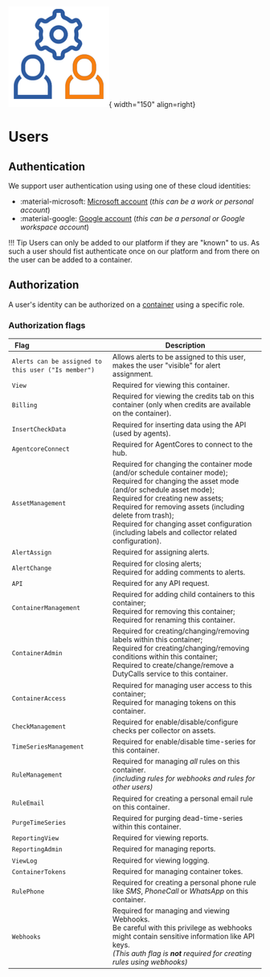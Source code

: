 ![User management](../images/application_usermanagement.png){ width="150" align=right}

# Users

## Authentication

We support user authentication using using one of these cloud identities:

* :material-microsoft: [Microsoft account](https://account.live.com/) (*this can be a work or personal account*)
* :material-google: [Google account](https://www.google.com/account/about/) (*this can be a personal or Google workspace account*)


!!! Tip
    Users can only be added to our platform if they are "known" to us.
    As such a user should fist authenticate once on our platform and from there on the user can be added to a container.

## Authorization

A user's identity can be authorized on a [container](child_containers.md) using a specific role.

### Authorization flags

**<div style="width:40px">Flag</div>**              | **Description**
----------------------------------------------------|--------------------
`Alerts can be assigned to this user ("Is member")` | Allows alerts to be assigned to this user, makes the user "visible" for alert assignment.
`View`                                              | Required for viewing this container.
`Billing`                                           | Required for viewing the credits tab on this container (only when credits are available on the container).
`InsertCheckData`                                   | Required for inserting data using the API (used by agents).
`AgentcoreConnect`                                  | Required for AgentCores to connect to the hub.
`AssetManagement`                                   | Required for changing the container mode (and/or schedule container mode);<br>Required for changing the asset mode (and/or schedule asset mode);<br>Required for creating new assets;<br>Required for removing assets (including delete from trash);<br>Required for changing asset configuration (including labels and collector related configuration).
`AlertAssign`                                       | Required for assigning alerts.
`AlertChange`                                       | Required for closing alerts;<br>Required for adding comments to alerts.
`API`                                               | Required for any API request.
`ContainerManagement`                               | Required for adding child containers to this container;<br>Required for removing this container;<br>Required for renaming this container.
`ContainerAdmin`                                    | Required for creating/changing/removing labels within this container;<br>Required for creating/changing/removing conditions within this container;<br>Required to create/change/remove a DutyCalls service to this container.
`ContainerAccess`                                   | Required for managing user access to this container;<br>Required for managing tokens on this container.
`CheckManagement`                                   | Required for enable/disable/configure checks per collector on assets.
`TimeSeriesManagement`                              | Required for enable/disable time-series for this container.
`RuleManagement`                                    | Required for managing _all_ rules on this container.<br>_(including rules for webhooks and rules for other users)_
`RuleEmail`                                         | Required for creating a personal email rule on this container.
`PurgeTimeSeries`                                   | Required for purging dead-time-series within this container.
`ReportingView`                                     | Required for viewing reports.
`ReportingAdmin`                                    | Required for managing reports.
`ViewLog`                                           | Required for viewing logging.
`ContainerTokens`                                   | Required for managing container tokes.
`RulePhone`                                         | Required for creating a personal phone rule like _SMS_, _PhoneCall_ or _WhatsApp_ on this container.
`Webhooks`                                          | Required for managing and viewing Webhooks.<br>Be careful with this privilege as webhooks might contain sensitive information like API keys.<br>_(This auth flag is **not** required for creating rules using webhooks)_
